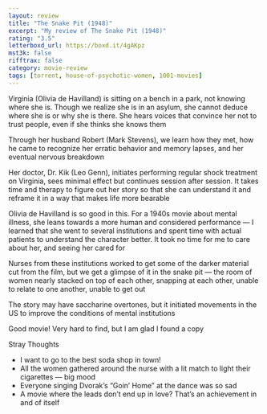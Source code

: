```yaml
---
layout: review
title: "The Snake Pit (1948)"
excerpt: "My review of The Snake Pit (1948)"
rating: "3.5"
letterboxd_url: https://boxd.it/4gAKpz
mst3k: false
rifftrax: false
category: movie-review
tags: [torrent, house-of-psychotic-women, 1001-movies]
---
```


Virginia (Olivia de Havilland) is sitting on a bench in a park, not knowing where she is. Though we realize she is in an asylum, she cannot deduce where she is or why she is there. She hears voices that convince her not to trust people, even if she thinks she knows them

Through her husband Robert (Mark Stevens), we learn how they met, how he came to recognize her erratic behavior and memory lapses, and her eventual nervous breakdown

Her doctor, Dr. Kik (Leo Genn), initiates performing regular shock treatment on Virginia, sees minimal effect but continues session after session. It takes time and therapy to figure out her story so that she can understand it and reframe it in a way that makes life more bearable

Olivia de Havilland is so good in this. For a 1940s movie about mental illness, she leans towards a more human and considered performance — I learned that she went to several institutions and spent time with actual patients to understand the character better. It took no time for me to care about her, and seeing her cared for

Nurses from these institutions worked to get some of the darker material cut from the film, but we get a glimpse of it in the snake pit — the room of women nearly stacked on top of each other, snapping at each other, unable to relate to one another, unable to get out

The story may have saccharine overtones, but it initiated movements in the US to improve the conditions of mental institutions

Good movie! Very hard to find, but I am glad I found a copy

Stray Thoughts

- I want to go to the best soda shop in town!
- All the women gathered around the nurse with a lit match to light their cigarettes — big mood
- Everyone singing Dvorak’s “Goin’ Home” at the dance was so sad
- A movie where the leads don’t end up in love? That’s an achievement in and of itself
